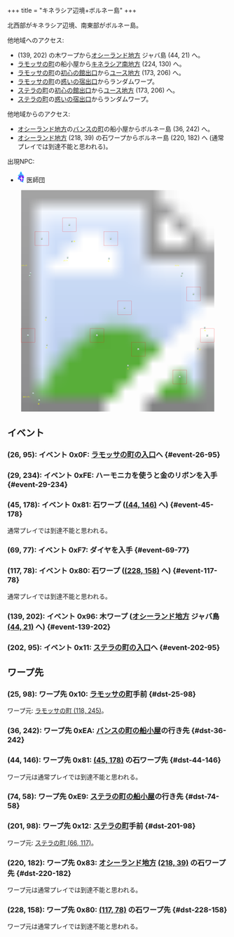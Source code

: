 +++
title = "キネラシア辺境+ボルネー島"
+++

北西部がキネラシア辺境、南東部がボルネー島。

他地域へのアクセス:

* (139, 202) の木ワープから[オシーランド地方](@/map/map-11/_index.md) ジャバ島 (44, 21) へ。
* [ラモッサの町](@/map/map-12/_index.md)の船小屋から[キネラシア南地方](@/map/map-06/_index.md) (224, 130) へ。
* [ラモッサの町](@/map/map-12/_index.md)の[初心の館出口](@/map/map-13b/_index.md#event-112-214)から[ユース地方](@/map/map-00/_index.md) (173, 206) へ。
* [ラモッサの町](@/map/map-12/_index.md)の[惑いの宿出口](@/map/map-13b/_index.md#event-240-150)からランダムワープ。
* [ステラの町](@/map/map-13a/_index.md)の[初心の館出口](@/map/map-13b/_index.md#event-112-214)から[ユース地方](@/map/map-00/_index.md) (173, 206) へ。
* [ステラの町](@/map/map-13a/_index.md)の[惑いの宿出口](@/map/map-13b/_index.md#event-240-150)からランダムワープ。

他地域からのアクセス:

* [オシーランド地方](@/map/map-11/_index.md)の[バンスの町](@/map/map-13a/_index.md)の船小屋からボルネー島 (36, 242) へ。
* [オシーランド地方](@/map/map-11/_index.md) (218, 39) の石ワープからボルネー島 (220, 182) へ (通常プレイでは到達不能と思われる)。

出現NPC:

* ![医師団](actor-0x34.png) 医師団

<!-- SVG {{{ -->
<svg width="1536" height="1536" viewbox="0 0 2048 2048">
<defs>
<image id="svg-asset-bg" width="2048" height="2048" href="map-07.webp" />
<image id="svg-asset-event" width="16" height="16" href="icon-event.png" />
<image id="svg-asset-destination" width="16" height="16" href="icon-destination.png" />
<image id="svg-asset-actor-0x34" width="16" height="24" href="actor-0x34.png" />
</defs>
<use href="#svg-asset-bg" x="0" y="0"></use>
<text class="caption-24" x="616" y="480" fill="yellow">船</text>
<text class="caption-24" x="520" y="660" fill="yellow">ダイヤ</text>
<text class="caption-24" x="932" y="664" fill="yellow">石</text>
<text class="caption-32" x="128" y="704" fill="yellow">ラモッサ</text>
<text class="caption-24" x="348" y="1208" fill="yellow">石</text>
<text class="caption-24" x="356" y="1464" fill="yellow">石</text>
<text class="caption-24" x="284" y="1984" fill="yellow">船</text>
<text class="caption-24" x="144" y="1916" fill="yellow">金のリボン</text>
<text class="caption-24" x="1780" y="1480" fill="yellow">石</text>
<text class="caption-24" x="1828" y="1304" fill="yellow">石</text>
<text class="caption-24" x="1112" y="1656" fill="yellow">木</text>
<text class="caption-32" x="1552" y="704" fill="yellow">ステラ</text>
<rect x="512" y="256" width="128" height="128" stroke="red" fill="none" />
<use href="#svg-asset-actor-0x34" x="568" y="308"><title>医師団「ラモッサの東 山の下を探せ」</title></use>
<rect x="256" y="384" width="128" height="128" stroke="red" fill="none" />
<use href="#svg-asset-actor-0x34" x="312" y="436"><title>医師団「一番西の島に骨がある」</title></use>
<rect x="896" y="384" width="128" height="128" stroke="red" fill="none" />
<use href="#svg-asset-actor-0x34" x="952" y="436"><title>医師団「ラモッサの東 山の下を探せ」(到達不能)</title></use>
<rect x="1664" y="896" width="128" height="128" stroke="red" fill="none" />
<use href="#svg-asset-actor-0x34" x="1720" y="948"><title>医師団「いい天気ですね」</title></use>
<rect x="1024" y="1024" width="128" height="128" stroke="red" fill="none" />
<use href="#svg-asset-actor-0x34" x="1080" y="1076"><title>医師団「木の精霊の力を貸そう ワープの道を見出せ」(木ワープ習得)</title></use>
<rect x="128" y="1280" width="128" height="128" stroke="red" fill="none" />
<use href="#svg-asset-actor-0x34" x="184" y="1332"><title>医師団「いい天気ですね」(到達不能)</title></use>
<rect x="768" y="1280" width="128" height="128" stroke="red" fill="none" />
<use href="#svg-asset-actor-0x34" x="824" y="1332"><title>医師団「気をつけて行きな」</title></use>
<rect x="1792" y="1280" width="128" height="128" stroke="red" fill="none" />
<use href="#svg-asset-actor-0x34" x="1848" y="1332"><title>医師団「悪い王をやっつけてよ」</title></use>
<rect x="1152" y="1408" width="128" height="128" stroke="red" fill="none" />
<use href="#svg-asset-actor-0x34" x="1208" y="1460"><title>医師団「試合に勝って名声を上げなさい」</title></use>
<rect x="1536" y="1664" width="128" height="128" stroke="red" fill="none" />
<use href="#svg-asset-actor-0x34" x="1592" y="1716"><title>医師団「ありがとう」</title></use>
<a href="#event-26-95">
<use href="#svg-asset-event" x="208" y="760"><title>(26, 95): イベント 0x0F: ラモッサの町の入口へ</title></use>
</a>
<a href="#event-29-234">
<use href="#svg-asset-event" x="232" y="1872"><title>(29, 234): イベント 0xFE: ハーモニカを使うと金のリボンを入手</title></use>
</a>
<a href="#event-45-178">
<use href="#svg-asset-event" x="360" y="1424"><title>(45, 178): イベント 0x81: 石ワープ ((44, 146) へ)</title></use>
</a>
<a href="#event-69-77">
<use href="#svg-asset-event" x="552" y="616"><title>(69, 77): イベント 0xF7: ダイヤを入手</title></use>
</a>
<a href="#event-117-78">
<use href="#svg-asset-event" x="936" y="624"><title>(117, 78): イベント 0x80: 石ワープ ((228, 158) へ)</title></use>
</a>
<a href="#event-139-202">
<use href="#svg-asset-event" x="1112" y="1616"><title>(139, 202): イベント 0x96: 木ワープ (オシーランド地方 ジャバ島 (44, 21) へ)</title></use>
</a>
<a href="#event-202-95">
<use href="#svg-asset-event" x="1616" y="760"><title>(202, 95): イベント 0x11: ステラの町の入口へ</title></use>
</a>
<a href="#dst-25-98">
<use href="#svg-asset-destination" x="200" y="784"><title>(25, 98): ワープ先 0x10: ラモッサの町手前</title></use>
</a>
<a href="#dst-201-98">
<use href="#svg-asset-destination" x="1608" y="784"><title>(201, 98): ワープ先 0x12: ステラの町手前</title></use>
</a>
<a href="#dst-228-158">
<use href="#svg-asset-destination" x="1824" y="1264"><title>(228, 158): ワープ先 0x80: (117, 78) の石ワープ先</title></use>
</a>
<a href="#dst-44-146">
<use href="#svg-asset-destination" x="352" y="1168"><title>(44, 146): ワープ先 0x81: (45, 178) の石ワープ先</title></use>
</a>
<a href="#dst-220-182">
<use href="#svg-asset-destination" x="1760" y="1456"><title>(220, 182): ワープ先 0x83: オシーランド地方 (218, 39) の石ワープ先</title></use>
</a>
<a href="#dst-74-58">
<use href="#svg-asset-destination" x="592" y="464"><title>(74, 58): ワープ先 0xE9: ステラの町の船小屋の行き先</title></use>
</a>
<a href="#dst-36-242">
<use href="#svg-asset-destination" x="288" y="1936"><title>(36, 242): ワープ先 0xEA: バンスの町の船小屋の行き先</title></use>
</a>
</svg>
<!-- }}} -->


## イベント

### (26, 95): イベント 0x0F: [ラモッサの町の入口](@/map/map-12/_index.md#dst-117-242)へ {#event-26-95}

### (29, 234): イベント 0xFE: ハーモニカを使うと金のリボンを入手 {#event-29-234}

### (45, 178): イベント 0x81: 石ワープ ([(44, 146)](#dst-44-146) へ) {#event-45-178}

通常プレイでは到達不能と思われる。

### (69, 77): イベント 0xF7: ダイヤを入手 {#event-69-77}

### (117, 78): イベント 0x80: 石ワープ ([(228, 158)](#dst-228-158) へ) {#event-117-78}

通常プレイでは到達不能と思われる。

### (139, 202): イベント 0x96: 木ワープ ([オシーランド地方](@/map/map-11/_index.md) ジャバ島 [(44, 21)](@/map/map-11/_index.md#dst-44-21) へ) {#event-139-202}

### (202, 95): イベント 0x11: [ステラの町の入口](@/map/map-13a/_index.md#dst-65-114)へ {#event-202-95}


## ワープ先

### (25, 98): ワープ先 0x10: [ラモッサの町](@/map/map-12/_index.md#dst-117-242)手前 {#dst-25-98}

ワープ元: [ラモッサの町 (118, 245)](@/map/map-12/_index.md#event-118-245)。

### (36, 242): ワープ先 0xEA: [バンスの町の船小屋](@/map/map-13a/_index.md#event-156-31)の行き先 {#dst-36-242}

### (44, 146): ワープ先 0x81: [(45, 178)](#event-45-178) の石ワープ先 {#dst-44-146}

ワープ元は通常プレイでは到達不能と思われる。

### (74, 58): ワープ先 0xE9: [ステラの町の船小屋](@/map/map-13a/_index.md#event-84-87)の行き先 {#dst-74-58}

### (201, 98): ワープ先 0x12: [ステラの町](@/map/map-13a/_index.md#dst-65-114)手前 {#dst-201-98}

ワープ元: [ステラの町 (66, 117)](@/map/map-13a/_index.md#event-66-117)。

### (220, 182): ワープ先 0x83: [オシーランド地方](@/map/map-11/_index.md) [(218, 39)](@/map/map-11/_index.md#event-218-39) の石ワープ先 {#dst-220-182}

ワープ元は通常プレイでは到達不能と思われる。

### (228, 158): ワープ先 0x80: [(117, 78)](#event-117-78) の石ワープ先 {#dst-228-158}

ワープ元は通常プレイでは到達不能と思われる。
